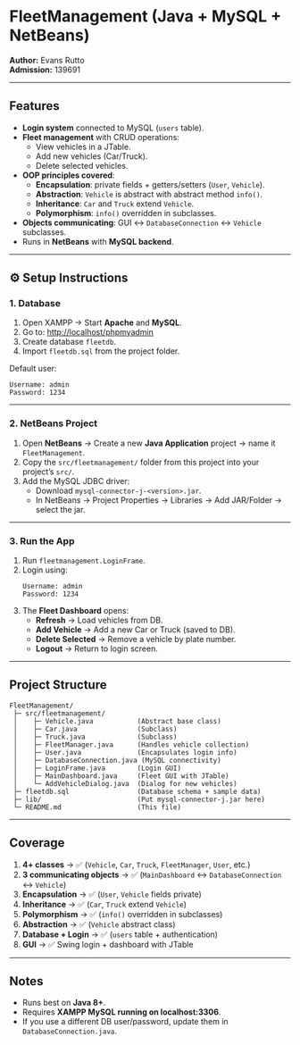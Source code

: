 # FleetManagement (Java + MySQL + NetBeans)

**Author:** Evans Rutto  
**Admission:** 139691  

---

## Features
- **Login system** connected to MySQL (`users` table).  
- **Fleet management** with CRUD operations:  
  - View vehicles in a JTable.  
  - Add new vehicles (Car/Truck).  
  - Delete selected vehicles.  
- **OOP principles covered**:
  - **Encapsulation**: private fields + getters/setters (`User`, `Vehicle`).  
  - **Abstraction**: `Vehicle` is abstract with abstract method `info()`.  
  - **Inheritance**: `Car` and `Truck` extend `Vehicle`.  
  - **Polymorphism**: `info()` overridden in subclasses.  
- **Objects communicating**: GUI ↔ `DatabaseConnection` ↔ `Vehicle` subclasses.  
- Runs in **NetBeans** with **MySQL backend**.  

---

## ⚙️ Setup Instructions

### 1. Database
1. Open XAMPP → Start **Apache** and **MySQL**.  
2. Go to: [http://localhost/phpmyadmin](http://localhost/phpmyadmin)  
3. Create database `fleetdb`.  
4. Import `fleetdb.sql` from the project folder.  

Default user:  
```
Username: admin
Password: 1234
```

---

### 2. NetBeans Project
1. Open **NetBeans** → Create a new **Java Application** project → name it `FleetManagement`.  
2. Copy the `src/fleetmanagement/` folder from this project into your project’s `src/`.  
3. Add the MySQL JDBC driver:
   - Download `mysql-connector-j-<version>.jar`.  
   - In NetBeans → Project Properties → Libraries → Add JAR/Folder → select the jar.  

---

### 3. Run the App
1. Run `fleetmanagement.LoginFrame`.  
2. Login using:  
   ```
   Username: admin
   Password: 1234
   ```
3. The **Fleet Dashboard** opens:  
   - **Refresh** → Load vehicles from DB.  
   - **Add Vehicle** → Add a new Car or Truck (saved to DB).  
   - **Delete Selected** → Remove a vehicle by plate number.  
   - **Logout** → Return to login screen.  

---

##  Project Structure
```
FleetManagement/
 ├─ src/fleetmanagement/
 │    ├─ Vehicle.java           (Abstract base class)
 │    ├─ Car.java               (Subclass)
 │    ├─ Truck.java             (Subclass)
 │    ├─ FleetManager.java      (Handles vehicle collection)
 │    ├─ User.java              (Encapsulates login info)
 │    ├─ DatabaseConnection.java (MySQL connectivity)
 │    ├─ LoginFrame.java        (Login GUI)
 │    ├─ MainDashboard.java     (Fleet GUI with JTable)
 │    └─ AddVehicleDialog.java  (Dialog for new vehicles)
 ├─ fleetdb.sql                 (Database schema + sample data)
 ├─ lib/                        (Put mysql-connector-j.jar here)
 └─ README.md                   (This file)
```

---

##  Coverage
1. **4+ classes** → ✅ (`Vehicle`, `Car`, `Truck`, `FleetManager`, `User`, etc.)  
2. **3 communicating objects** → ✅ (`MainDashboard` ↔ `DatabaseConnection` ↔ `Vehicle`)  
3. **Encapsulation** → ✅ (`User`, `Vehicle` fields private)  
4. **Inheritance** → ✅ (`Car`, `Truck` extend `Vehicle`)  
5. **Polymorphism** → ✅ (`info()` overridden in subclasses)  
6. **Abstraction** → ✅ (`Vehicle` abstract class)  
7. **Database + Login** → ✅ (`users` table + authentication)  
8. **GUI** → ✅ Swing login + dashboard with JTable  

---

##  Notes
- Runs best on **Java 8+**.  
- Requires **XAMPP MySQL running on localhost:3306**.  
- If you use a different DB user/password, update them in `DatabaseConnection.java`.  

